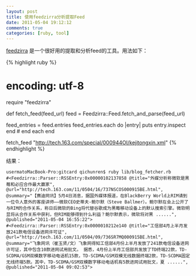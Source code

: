 ```yaml
---
layout: post
title: 使用feedzirra分析提取Feed
date: 2011-05-04 19:12:12
comments: true
categories: [ruby, tool]
---
```


[feedzirra](https://github.com/pauldix/feedzirra) 是一个很好用的提取和分析feed的工具。用法如下：

{% highlight ruby %}
# encoding: utf-8
require "feedzirra"

def fetch_feed(feed_url)
  feed = Feedzirra::Feed.fetch_and_parse(feed_url)

  feed_entries = feed.entries
  feed_entries.each do |entry|
    puts entry.inspect
  end # end each
end

fetch_feed "http://tech.163.com/special/000944OI/kejitongxin.xml"
{% endhighlight %}

结果：

```
usermatoMacBook-Pro:gitcard qichunren$ ruby lib/blog_fetcher.rb
#<Feedzirra::Parser::RSSEntry:0x00000102137858 @title="外媒分析称微软是黑莓和必应合作最大赢家", @url="http://tech.163.com/11/0504/16/737NSCOS000915BE.html", @summary="【赛迪网讯】5月4日消息，据国外媒体报道，在BlackBerry World上RIM请到一位令人意外的客座讲师——微软CEO史蒂夫-鲍尔默（Steve Ballmer）。鲍尔默在会上公开了与RIM的合作关系，称日后微软的Bing将代替谷歌成为黑莓移动设备上的默认搜索引擎。微软明显将从合作关系中获利，但RIM能够得到什么利益？鲍尔默表示，微软将对黑 ......", @published="2011-05-04 16:55:22">
#<Feedzirra::Parser::RSSEntry:0x0000010212e140 @title="工信部4月上半月发放241款电信设备进网许可证", @url="http://tech.163.com/11/0504/09/736SR7MQ000915BE.html", @summary="飞象网讯（崔玉贤/文）飞象网得知工信部4月份上半月发放了241款电信设备进网许可证，其中包含10款进网试用批文。 据悉，4月份上半月工信部共发放了TD终端22款，TD-SCDMA/GSM双模数字移动电话机15款，TD-SCDMA/GSM双模无线数据终端2款，TD-SCDMA固定无线终端5款。其中，TD-SCDMA/GSM双模数字移动电话机有5款进网试用批文，夏 ......", @published="2011-05-04 09:02:53">
```



